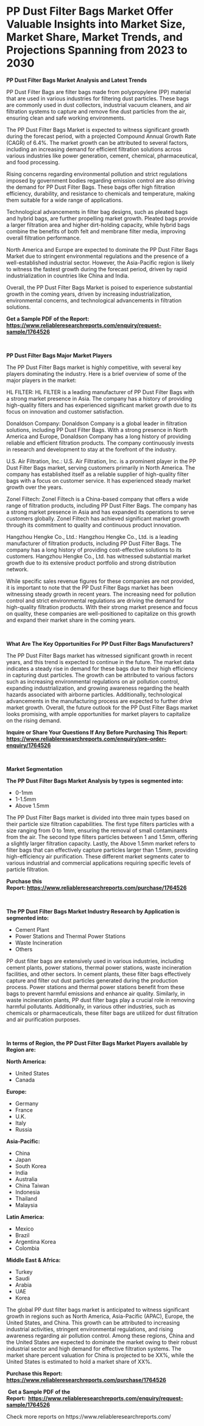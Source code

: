 <p><h1>PP Dust Filter Bags Market Offer Valuable Insights into Market Size, Market Share, Market Trends, and Projections Spanning from 2023 to 2030</h1></p><p><strong>PP Dust Filter Bags Market Analysis and Latest Trends</strong></p>
<p><p>PP Dust Filter Bags are filter bags made from polypropylene (PP) material that are used in various industries for filtering dust particles. These bags are commonly used in dust collectors, industrial vacuum cleaners, and air filtration systems to capture and remove fine dust particles from the air, ensuring clean and safe working environments.</p><p>The PP Dust Filter Bags Market is expected to witness significant growth during the forecast period, with a projected Compound Annual Growth Rate (CAGR) of 6.4%. The market growth can be attributed to several factors, including an increasing demand for efficient filtration solutions across various industries like power generation, cement, chemical, pharmaceutical, and food processing.</p><p>Rising concerns regarding environmental pollution and strict regulations imposed by government bodies regarding emission control are also driving the demand for PP Dust Filter Bags. These bags offer high filtration efficiency, durability, and resistance to chemicals and temperature, making them suitable for a wide range of applications.</p><p>Technological advancements in filter bag designs, such as pleated bags and hybrid bags, are further propelling market growth. Pleated bags provide a larger filtration area and higher dirt-holding capacity, while hybrid bags combine the benefits of both felt and membrane filter media, improving overall filtration performance.</p><p>North America and Europe are expected to dominate the PP Dust Filter Bags Market due to stringent environmental regulations and the presence of a well-established industrial sector. However, the Asia-Pacific region is likely to witness the fastest growth during the forecast period, driven by rapid industrialization in countries like China and India.</p><p>Overall, the PP Dust Filter Bags Market is poised to experience substantial growth in the coming years, driven by increasing industrialization, environmental concerns, and technological advancements in filtration solutions.</p></p>
<p><strong>Get a Sample PDF of the Report:&nbsp; <a href="https://www.reliableresearchreports.com/enquiry/request-sample/1764526">https://www.reliableresearchreports.com/enquiry/request-sample/1764526</a></strong></p>
<p>&nbsp;</p>
<p><strong>PP Dust Filter Bags Major Market Players</strong></p>
<p><p>The PP Dust Filter Bags market is highly competitive, with several key players dominating the industry. Here is a brief overview of some of the major players in the market:</p><p>HL FILTER: HL FILTER is a leading manufacturer of PP Dust Filter Bags with a strong market presence in Asia. The company has a history of providing high-quality filters and has experienced significant market growth due to its focus on innovation and customer satisfaction.</p><p>Donaldson Company: Donaldson Company is a global leader in filtration solutions, including PP Dust Filter Bags. With a strong presence in North America and Europe, Donaldson Company has a long history of providing reliable and efficient filtration products. The company continuously invests in research and development to stay at the forefront of the industry.</p><p>U.S. Air Filtration, Inc.: U.S. Air Filtration, Inc. is a prominent player in the PP Dust Filter Bags market, serving customers primarily in North America. The company has established itself as a reliable supplier of high-quality filter bags with a focus on customer service. It has experienced steady market growth over the years.</p><p>Zonel Filtech: Zonel Filtech is a China-based company that offers a wide range of filtration products, including PP Dust Filter Bags. The company has a strong market presence in Asia and has expanded its operations to serve customers globally. Zonel Filtech has achieved significant market growth through its commitment to quality and continuous product innovation.</p><p>Hangzhou Hengke Co., Ltd.: Hangzhou Hengke Co., Ltd. is a leading manufacturer of filtration products, including PP Dust Filter Bags. The company has a long history of providing cost-effective solutions to its customers. Hangzhou Hengke Co., Ltd. has witnessed substantial market growth due to its extensive product portfolio and strong distribution network.</p><p>While specific sales revenue figures for these companies are not provided, it is important to note that the PP Dust Filter Bags market has been witnessing steady growth in recent years. The increasing need for pollution control and strict environmental regulations are driving the demand for high-quality filtration products. With their strong market presence and focus on quality, these companies are well-positioned to capitalize on this growth and expand their market share in the coming years.</p></p>
<p>&nbsp;</p>
<p><strong>What Are The Key Opportunities For PP Dust Filter Bags Manufacturers?</strong></p>
<p><p>The PP Dust Filter Bags market has witnessed significant growth in recent years, and this trend is expected to continue in the future. The market data indicates a steady rise in demand for these bags due to their high efficiency in capturing dust particles. The growth can be attributed to various factors such as increasing environmental regulations on air pollution control, expanding industrialization, and growing awareness regarding the health hazards associated with airborne particles. Additionally, technological advancements in the manufacturing process are expected to further drive market growth. Overall, the future outlook for the PP Dust Filter Bags market looks promising, with ample opportunities for market players to capitalize on the rising demand.</p></p>
<p><strong>Inquire or Share Your Questions If Any Before Purchasing This Report: <a href="https://www.reliableresearchreports.com/enquiry/pre-order-enquiry/1764526">https://www.reliableresearchreports.com/enquiry/pre-order-enquiry/1764526</a></strong></p>
<p>&nbsp;</p>
<p><strong>Market Segmentation</strong></p>
<p><strong>The PP Dust Filter Bags Market Analysis by types is segmented into:</strong></p>
<p><ul><li>0-1mm</li><li>1-1.5mm</li><li>Above 1.5mm</li></ul></p>
<p><p>The PP Dust Filter Bags market is divided into three main types based on their particle size filtration capabilities. The first type filters particles with a size ranging from 0 to 1mm, ensuring the removal of small contaminants from the air. The second type filters particles between 1 and 1.5mm, offering a slightly larger filtration capacity. Lastly, the Above 1.5mm market refers to filter bags that can effectively capture particles larger than 1.5mm, providing high-efficiency air purification. These different market segments cater to various industrial and commercial applications requiring specific levels of particle filtration.</p></p>
<p><strong>Purchase this Report:&nbsp;<a href="https://www.reliableresearchreports.com/purchase/1764526">https://www.reliableresearchreports.com/purchase/1764526</a></strong></p>
<p>&nbsp;</p>
<p><strong>The PP Dust Filter Bags Market Industry Research by Application is segmented into:</strong></p>
<p><ul><li>Cement Plant</li><li>Power Stations and Thermal Power Stations</li><li>Waste Incineration</li><li>Others</li></ul></p>
<p><p>PP dust filter bags are extensively used in various industries, including cement plants, power stations, thermal power stations, waste incineration facilities, and other sectors. In cement plants, these filter bags effectively capture and filter out dust particles generated during the production process. Power stations and thermal power stations benefit from these bags to prevent harmful emissions and enhance air quality. Similarly, in waste incineration plants, PP dust filter bags play a crucial role in removing harmful pollutants. Additionally, in various other industries, such as chemicals or pharmaceuticals, these filter bags are utilized for dust filtration and air purification purposes.</p></p>
<p>&nbsp;</p>
<p><strong>In terms of Region, the PP Dust Filter Bags Market Players available by Region are:</strong></p>
<p>
    <p> <strong> North America: </strong>
        <ul>
            <li>United States</li>
            <li>Canada</li>
        </ul>
        </p> 
    <p> <strong> Europe: </strong>
        <ul>
            <li>Germany</li>
            <li>France</li>
            <li>U.K.</li>
            <li>Italy</li>
            <li>Russia</li>
        </ul>
        </p> 
    <p> <strong> Asia-Pacific: </strong>
        <ul>
            <li>China</li>
            <li>Japan</li>
            <li>South Korea</li>
            <li>India</li>
            <li>Australia</li>
            <li>China Taiwan</li>
            <li>Indonesia</li>
            <li>Thailand</li>
            <li>Malaysia</li>
        </ul>
        </p> 
    <p> <strong> Latin America: </strong>
        <ul>
            <li>Mexico</li>
            <li>Brazil</li>
            <li>Argentina Korea</li>
            <li>Colombia</li>
        </ul>
        </p> 
    <p> <strong> Middle East & Africa: </strong>
        <ul>
            <li>Turkey</li>
            <li>Saudi</li>
            <li>Arabia</li>
            <li>UAE</li>
            <li>Korea</li>
        </ul>
    </p>
    </p>
<p><p>The global PP dust filter bags market is anticipated to witness significant growth in regions such as North America, Asia-Pacific (APAC), Europe, the United States, and China. This growth can be attributed to increasing industrial activities, stringent environmental regulations, and rising awareness regarding air pollution control. Among these regions, China and the United States are expected to dominate the market owing to their robust industrial sector and high demand for effective filtration systems. The market share percent valuation for China is projected to be XX%, while the United States is estimated to hold a market share of XX%.</p></p>
<p><strong>Purchase this Report: <a href="https://www.reliableresearchreports.com/purchase/1764526">https://www.reliableresearchreports.com/purchase/1764526</a></strong></p>
<p>&nbsp;<strong>Get a Sample PDF of the Report:&nbsp;&nbsp;<a href="https://www.reliableresearchreports.com/enquiry/request-sample/1764526">https://www.reliableresearchreports.com/enquiry/request-sample/1764526</a></strong></p>
<p><strong></strong></p>
<p>Check more reports on https://www.reliableresearchreports.com/</p>
